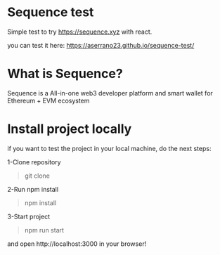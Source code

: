 # Sequence test

Simple test to try https://sequence.xyz with react.

you can test it here: https://aserrano23.github.io/sequence-test/

# What is Sequence?

Sequence is a All-in-one web3 developer platform and smart wallet for Ethereum + EVM ecosystem

# Install project locally

if you want to test the project in your local machine, do the next steps:

1-Clone repository

>git clone 

2-Run npm install

>npm install

3-Start project

>npm run start

and open http://localhost:3000 in your browser!
